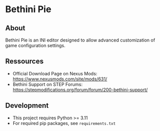 # Bethini Pie

## About
Bethini Pie is an INI editor designed to allow advanced customization of game configuration settings.

## Ressources
- Official Download Page on Nexus Mods: https://www.nexusmods.com/site/mods/631/
- Bethini Support on STEP Forums: https://stepmodifications.org/forum/forum/200-bethini-support/

## Development
- This project requires Python >= 3.11
- For required pip packages, see `requirements.txt`